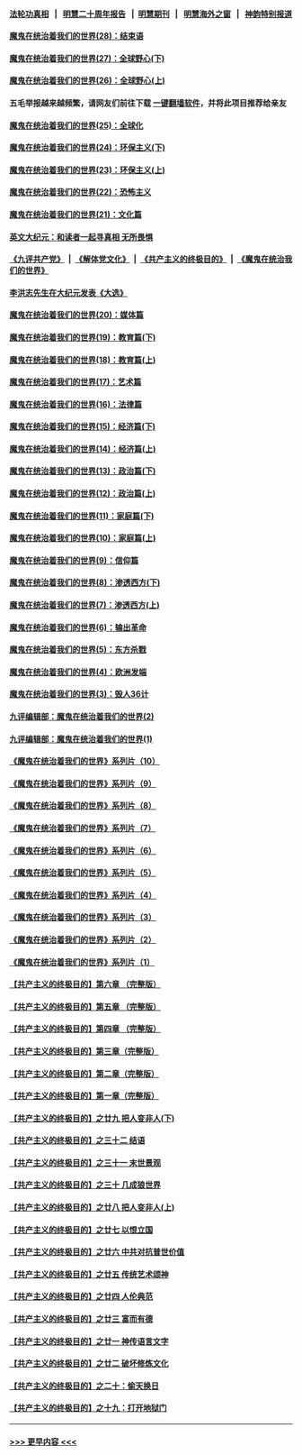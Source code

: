 #### [法轮功真相](https://github.com/gfw-breaker/truth/blob/master/README.md?t=0) &nbsp;&nbsp;|&nbsp;&nbsp; [明慧二十周年报告](https://github.com/gfw-breaker/mh-reports/blob/master/README.md?t=0) &nbsp;&nbsp;|&nbsp;&nbsp;[明慧期刊](https://github.com/gfw-breaker/mh-qikan) &nbsp;&nbsp;|&nbsp;&nbsp; [明慧海外之窗](https://github.com/gfw-breaker/mh-news/blob/master/README.md?t=0) &nbsp;&nbsp;|&nbsp;&nbsp; [神韵特别报道](https://github.com/gfw-breaker/mh-news/blob/master/shenyun.md?t=0)
#### [魔鬼在统治着我们的世界(28)：结束语](../pages/nsc422/n10936246.md?t=07190901) 
#### [魔鬼在统治着我们的世界(27)：全球野心(下)](../pages/nsc422/n10928319.md?t=07190901) 
#### [魔鬼在统治着我们的世界(26)：全球野心(上)](../pages/nsc422/n10900318.md?t=07190901) 
#### 五毛举报越来越频繁，请网友们前往下载 [一键翻墙软件](https://github.com/gfw-breaker/ssr-accounts)，并将此项目推荐给亲友
#### [魔鬼在统治着我们的世界(25)：全球化](../pages/nsc422/n10788205.md?t=07190901) 
#### [魔鬼在统治着我们的世界(24)：环保主义(下)](../pages/nsc422/n10695307.md?t=07190901) 
#### [魔鬼在统治着我们的世界(23)：环保主义(上)](../pages/nsc422/n10688613.md?t=07190901) 
#### [魔鬼在统治着我们的世界(22)：恐怖主义](../pages/nsc422/n10614727.md?t=07190901) 
#### [魔鬼在统治着我们的世界(21)：文化篇](../pages/nsc422/n10597706.md?t=07190901) 
#### [英文大纪元：和读者一起寻真相 无所畏惧](../pages/nsc422/n12542027.md?t=07190901) 
#### [《九评共产党》](https://github.com/begood0513/9ping.md/blob/master/README.md) &nbsp;|&nbsp; [《解体党文化》](../../../../jtdwh.md/blob/master/README.md)  &nbsp;|&nbsp; [《共产主义的终极目的》](../../../../gczydzjmd.md/blob/master/README.md) &nbsp;|&nbsp; [《魔鬼在统治我们的世界》](../../../../mgztzwmdsj.md/blob/master/README.md) 
#### [李洪志先生在大纪元发表《大选》](../pages/nsc422/n12534746.md?t=07190901) 
#### [魔鬼在统治着我们的世界(20)：媒体篇](../pages/nsc422/n10586579.md?t=07190901) 
#### [魔鬼在统治着我们的世界(19)：教育篇(下)](../pages/nsc422/n10564808.md?t=07190901) 
#### [魔鬼在统治着我们的世界(18)：教育篇(上)](../pages/nsc422/n10526970.md?t=07190901) 
#### [魔鬼在统治着我们的世界(17)：艺术篇](../pages/nsc422/n10499093.md?t=07190901) 
#### [魔鬼在统治着我们的世界(16)：法律篇](../pages/nsc422/n10485969.md?t=07190901) 
#### [魔鬼在统治着我们的世界(15)：经济篇(下)](../pages/nsc422/n10469975.md?t=07190901) 
#### [魔鬼在统治着我们的世界(14)：经济篇(上)](../pages/nsc422/n10457370.md?t=07190901) 
#### [魔鬼在统治着我们的世界(13)：政治篇(下)](../pages/nsc422/n10448270.md?t=07190901) 
#### [魔鬼在统治着我们的世界(12)：政治篇(上)](../pages/nsc422/n10444576.md?t=07190901) 
#### [魔鬼在统治着我们的世界(11)：家庭篇(下)](../pages/nsc422/n10440961.md?t=07190901) 
#### [魔鬼在统治着我们的世界(10)：家庭篇(上)](../pages/nsc422/n10435448.md?t=07190901) 
#### [魔鬼在统治着我们的世界(9)：信仰篇](../pages/nsc422/n10432159.md?t=07190901) 
#### [魔鬼在统治着我们的世界(8)：渗透西方(下)](../pages/nsc422/n10429603.md?t=07190901) 
#### [魔鬼在统治着我们的世界(7)：渗透西方(上)](../pages/nsc422/n10426013.md?t=07190901) 
#### [魔鬼在统治着我们的世界(6)：输出革命](../pages/nsc422/n10421536.md?t=07190901) 
#### [魔鬼在统治着我们的世界(5)：东方杀戮](../pages/nsc422/n10417707.md?t=07190901) 
#### [魔鬼在统治着我们的世界(4)：欧洲发端](../pages/nsc422/n10414890.md?t=07190901) 
#### [魔鬼在统治着我们的世界(3)：毁人36计](../pages/nsc422/n10411583.md?t=07190901) 
#### [九评编辑部：魔鬼在统治着我们的世界(2)](../pages/nsc422/n10410036.md?t=07190901) 
#### [九评编辑部：魔鬼在统治着我们的世界(1)](../pages/nsc422/n10406825.md?t=07190901) 
#### [《魔鬼在统治着我们的世界》系列片（10）](../pages/nsc422/n12292670.md?t=07190901) 
#### [《魔鬼在统治着我们的世界》系列片（9）](../pages/nsc422/n12290859.md?t=07190901) 
#### [《魔鬼在统治着我们的世界》系列片（8）](../pages/nsc422/n12287445.md?t=07190901) 
#### [《魔鬼在统治着我们的世界》系列片（7）](../pages/nsc422/n12283425.md?t=07190901) 
#### [《魔鬼在统治着我们的世界》系列片（6）](../pages/nsc422/n12282314.md?t=07190901) 
#### [《魔鬼在统治着我们的世界》系列片（5）](../pages/nsc422/n12281419.md?t=07190901) 
#### [《魔鬼在统治着我们的世界》系列片（4）](../pages/nsc422/n12274024.md?t=07190901) 
#### [《魔鬼在统治着我们的世界》系列片（3）](../pages/nsc422/n12271322.md?t=07190901) 
#### [《魔鬼在统治着我们的世界》系列片（2）](../pages/nsc422/n12269049.md?t=07190901) 
#### [《魔鬼在统治着我们的世界》系列片（1）](../pages/nsc422/n12267575.md?t=07190901) 
#### [【共产主义的终极目的】第六章 （完整版）](../pages/nsc422/n11428913.md?t=07190901) 
#### [【共产主义的终极目的】第五章 （完整版）](../pages/nsc422/n11428912.md?t=07190901) 
#### [【共产主义的终极目的】第四章 （完整版）](../pages/nsc422/n11428907.md?t=07190901) 
#### [【共产主义的终极目的】第三章（完整版）](../pages/nsc422/n11428848.md?t=07190901) 
#### [【共产主义的终极目的】第二章（完整版）](../pages/nsc422/n11428831.md?t=07190901) 
#### [【共产主义的终极目的】第一章（完整版）](../pages/nsc422/n11417651.md?t=07190901) 
#### [【共产主义的终极目的】之廿九 把人变非人(下)](../pages/nsc422/n11344140.md?t=07190901) 
#### [【共产主义的终极目的】之三十二 结语](../pages/nsc422/n11360535.md?t=07190901) 
#### [【共产主义的终极目的】之三十一 末世景观](../pages/nsc422/n11351129.md?t=07190901) 
#### [【共产主义的终极目的】之三十 几成狼世界](../pages/nsc422/n11348280.md?t=07190901) 
#### [【共产主义的终极目的】之廿八 把人变非人(上)](../pages/nsc422/n11340492.md?t=07190901) 
#### [【共产主义的终极目的】之廿七 以恨立国](../pages/nsc422/n11336944.md?t=07190901) 
#### [【共产主义的终极目的】之廿六 中共对抗普世价值](../pages/nsc422/n11324785.md?t=07190901) 
#### [【共产主义的终极目的】之廿五 传统艺术颂神](../pages/nsc422/n11296396.md?t=07190901) 
#### [【共产主义的终极目的】之廿四 人伦典范](../pages/nsc422/n11296397.md?t=07190901) 
#### [【共产主义的终极目的】之廿三 富而有德](../pages/nsc422/n11283598.md?t=07190901) 
#### [【共产主义的终极目的】之廿一 神传语言文字](../pages/nsc422/n11263265.md?t=07190901) 
#### [【共产主义的终极目的】之廿二 破坏修炼文化](../pages/nsc422/n11245728.md?t=07190901) 
#### [【共产主义的终极目的】之二十：偷天换日](../pages/nsc422/n11238846.md?t=07190901) 
#### [【共产主义的终极目的】之十九：打开地狱门](../pages/nsc422/n11206376.md?t=07190901) 

----
#### [ >>> 更早内容 <<< ](../indexes/nsc422-earlier.md)

